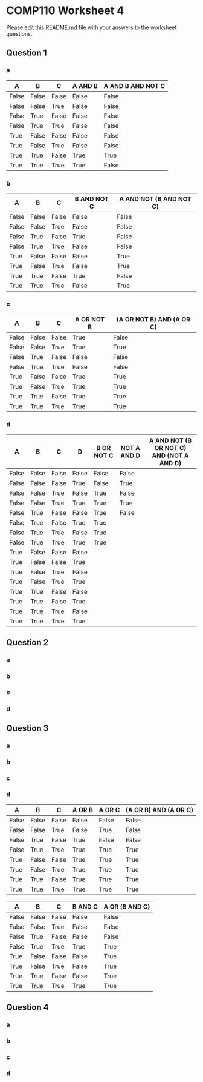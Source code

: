 # COMP110 Worksheet 4

Please edit this README.md file with your answers to the worksheet questions.

## Question 1

### a
|   A   |   B   |   C   |   A AND B   |   A AND B AND NOT C   |
| ----- | ----- | ----- | ----------- | --------------------- |
| False | False | False |    False    |        False          |
| False | False | True  |    False    |        False          |
| False | True  | False |    False    |        False          |
| False | True  | True  |    False    |        False          |
| True  | False | False |    False    |        False          |
| True  | False | True  |    False    |        False          |
| True  | True  | False |    True     |        True           |
| True  | True  | True  |    True     |        False          |


### b
|   A   |   B   |   C   |   B AND NOT C   |   A AND NOT (B AND NOT C)  |
| ----- | ----- | ----- | --------------- | -------------------------- |
| False | False | False |      False      |          False             |
| False | False | True  |      False      |          False             |
| False | True  | False |      True       |          False             |
| False | True  | True  |      False      |          False             |
| True  | False | False |      False      |          True              |
| True  | False | True  |      False      |          True              |
| True  | True  | False |      True       |          False             |
| True  | True  | True  |      False      |          True              |


### c
|   A   |   B   |   C   |   A OR NOT B   |   (A OR NOT B) AND (A OR C)  |
| ----- | ----- | ----- | -------------- | ---------------------------- |
| False | False | False |      True      |            False             |
| False | False | True  |      True      |            True              |
| False | True  | False |      False     |            False             |
| False | True  | True  |      False     |            False             |
| True  | False | False |      True      |            True              |
| True  | False | True  |      True      |            True              |
| True  | True  | False |      True      |            True              |
| True  | True  | True |      True      |            True              |


### d
|   A   |   B   |   C   |   D   |  B OR NOT C   |   NOT A AND D  | A AND NOT (B OR NOT C) AND (NOT A AND D) | 
| ----- | ----- | ----- | ----- | ------------- | -------------- | ---------------------------------------- |
| False | False | False | False |      False    |      False     |                  |
| False | False | False | True  |      False    |      True      |                  |
| False | False | True  | False |      True     |      False     |                  |
| False | False | True  | True  |      True     |      True      |                   |
| False | True  | False | False |      True     |      False     |                   |
| False | True  | False | True  |      True     |       |                   |
| False | True  | True  | False |      True     |       |                   |
| False | True  | True  | True  |      True     |       |                   |
| True  | False | False | False |
| True  | False | False | True  |
| True  | False | True  | False |
| True  | False | True  | True  |
| True  | True  | False | False |
| True  | True  | False | True  |
| True  | True  | True  | False |
| True  | True  | True  | True  |


## Question 2

### a

### b

### c

### d

## Question 3

### a

### b

### c

### d
|   A   |   B   |   C   |   A OR B   |   A OR C  | (A OR B) AND (A OR C) | 
| ----- | ----- | ----- | ---------- | --------- | --------------------- |
| False | False | False |   False    |   False   |         False         |
| False | False | True  |   False    |   True    |         False         |
| False | True  | False |   True     |   False   |         False         |
| False | True  | True  |   True     |   True    |         True          |
| True  | False | False |   True     |   True    |         True          |
| True  | False | True  |   True     |   True    |         True          |
| True  | True  | False |   True     |   True    |         True          |
| True  | True  | True  |   True     |   True    |         True          |


|   A   |   B   |   C   |   B AND C   |   A OR (B AND C)  |
| ----- | ----- | ----- | ----------- | ----------------- |
| False | False | False |     False   |      False        |
| False | False | True  |     False   |      False        |
| False | True  | False |     False   |      False        |
| False | True  | True  |     True    |      True         |
| True  | False | False |     False   |      True         |
| True  | False | True  |     False   |      True         |
| True  | True  | False |     False   |      True         |
| True  | True  | True  |     True    |      True         |


## Question 4

### a

### b

### c

### d

